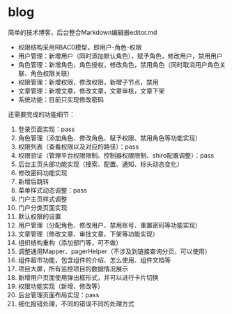 # blog
简单的技术博客，后台整合Markdown编辑器editor.md

- 权限结构采用RBAC0模型，即用户-角色-权限
- 用户管理：新增用户（同时添加默认角色），赋予角色，修改用户，禁用用户
- 角色管理：新增角色，角色授权，修改角色，禁用角色（同时取消用户角色关联、角色权限关联）
- 权限管理：新增权限，修改权限，新增子节点，禁用
- 文章管理：新增文章，修改文章，文章审核，文章下架
- 系统功能：目前只实现修改密码



还需要完成的功能细节：
1. 登录页面实现：pass
2. 角色管理（添加角色、修改角色、赋予权限、禁用角色等功能实现）
3. 权限列表（查看权限以及对应的路径）：pass
4. 权限验证（管理平台权限限制、控制器权限限制、shiro配置调整）：pass
5. 后台主页头部功能实现（搜索、配置、通知、标头动态变化）
6. 修改密码功能实现
7. 新增后跳转
8. 菜单样式动态调整：pass
9. 门户主页样式调整
10. 门户分类页面实现
11. 默认权限的设置
12. 用户管理（分配角色、修改用户、禁用账号、重置密码等功能实现）
13. 文章管理（修改文章、审批文章、下架等功能实现）
14. 组织结构重构（添加部门等，可不做） 
15. 调整通用Mapper、pagerHelper（不涉及到链接查询分页，可以使用）
16. 组件超市功能，包含组件的介绍、怎么使用、组件文档等
17. 项目大屏，所有监控项目的数据情况展示
18. 新增用户页面使用弹出框形式，并可以进行卡片切换
19. 权限功能实现（新增、修改等）
20. 后台管理页面布局实现：pass
21. 细化报错处理，不同的错误不同的处理方式


